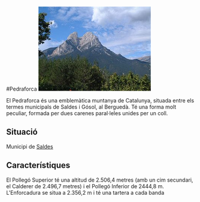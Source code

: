 #Pedraforca
![Pedraforca, font viquipedia](img/pedra.jpg)

El Pedraforca és una emblemàtica muntanya de Catalunya, situada entre els termes municipals de Saldes i Gósol, al Berguedà. Té una forma molt peculiar, formada per dues carenes paral·leles unides per un coll.

## Situació
Municipi de [Saldes](http://www.saldes.cat)
## Característiques
El Pollegó Superior té una altitud de 2.506,4 metres (amb un cim secundari, el Calderer de 2.496,7 metres) i el Pollegó Inferior de 2444,8 m. L'Enforcadura se situa a 2.356,2 m i té una tartera a cada banda
